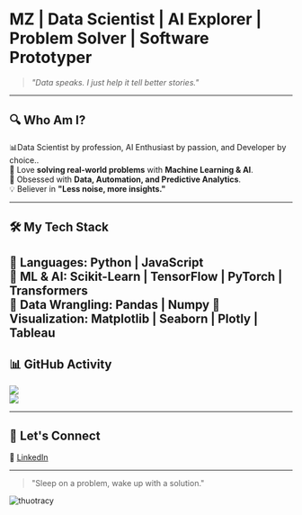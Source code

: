 # MZ | Data Scientist | AI Explorer | Problem Solver | Software Prototyper

> _"Data speaks. I just help it tell better stories."_
---

## 🔍 Who Am I?

📊Data Scientist by profession, AI Enthusiast by passion, and Developer by choice..  
🧠 Love **solving real-world problems** with **Machine Learning & AI**.  
📡 Obsessed with **Data, Automation, and Predictive Analytics**.  
💡 Believer in **"Less noise, more insights."**  

---

## 🛠 My Tech Stack

🔹 **Languages:** Python | JavaScript  
🔹 **ML & AI:** Scikit-Learn | TensorFlow | PyTorch | Transformers  
🔹 **Data Wrangling:** Pandas | Numpy
🔹 **Visualization:** Matplotlib | Seaborn | Plotly | Tableau
---

## 📊 GitHub Activity

![](https://github-readme-stats.vercel.app/api?username=mdzaid1299&theme=calm_pink&hide_border=false&include_all_commits=true&count_private=true)<br/>
![](https://nirzak-streak-stats.vercel.app/?user=mdzaid1299&theme=calm_pink&hide_border=false)<br/>

---

## 🎯 Let's Connect

💼 [LinkedIn](https://www.linkedin.com/in/mdzaiduiux)

---

> "Sleep on a problem, wake up with a solution."

<p align="left"> <img src="https://komarev.com/ghpvc/?username=mdzaid1299&label=Profile%20views&color=0e75b6&style=flat" alt="thuotracy" " /> </p>



